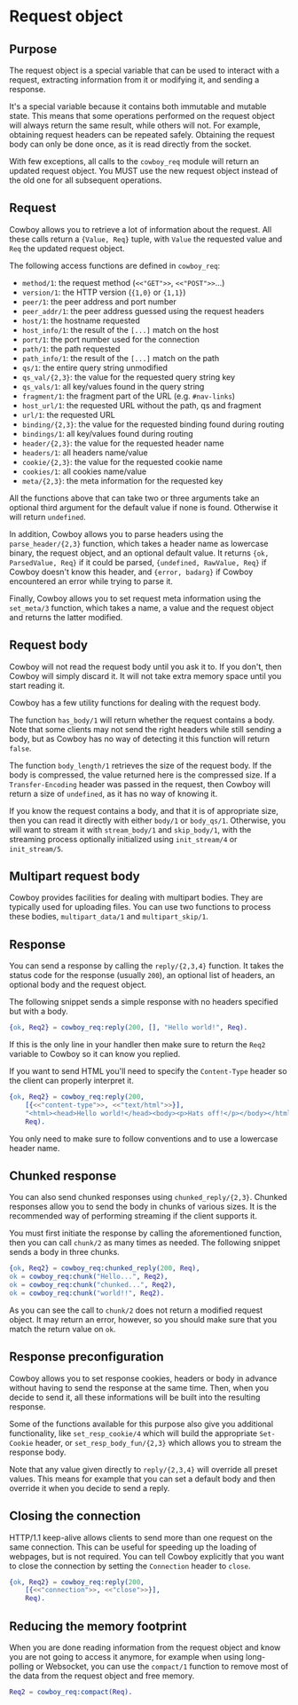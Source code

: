 Request object
==============

Purpose
-------

The request object is a special variable that can be used
to interact with a request, extracting information from it
or modifying it, and sending a response.

It's a special variable because it contains both immutable
and mutable state. This means that some operations performed
on the request object will always return the same result,
while others will not. For example, obtaining request headers
can be repeated safely. Obtaining the request body can only
be done once, as it is read directly from the socket.

With few exceptions, all calls to the `cowboy_req` module
will return an updated request object. You MUST use the new
request object instead of the old one for all subsequent
operations.

Request
-------

Cowboy allows you to retrieve a lot of information about
the request. All these calls return a `{Value, Req}` tuple,
with `Value` the requested value and `Req` the updated
request object.

The following access functions are defined in `cowboy_req`:

 *  `method/1`: the request method (`<<"GET">>`, `<<"POST">>`...)
 *  `version/1`: the HTTP version (`{1,0}` or `{1,1}`)
 *  `peer/1`: the peer address and port number
 *  `peer_addr/1`: the peer address guessed using the request headers
 *  `host/1`: the hostname requested
 *  `host_info/1`: the result of the `[...]` match on the host
 *  `port/1`: the port number used for the connection
 *  `path/1`: the path requested
 *  `path_info/1`: the result of the `[...]` match on the path
 *  `qs/1`: the entire query string unmodified
 *  `qs_val/{2,3}`: the value for the requested query string key
 *  `qs_vals/1`: all key/values found in the query string
 *  `fragment/1`: the fragment part of the URL (e.g. `#nav-links`)
 *  `host_url/1`: the requested URL without the path, qs and fragment
 *  `url/1`: the requested URL
 *  `binding/{2,3}`: the value for the requested binding found during routing
 *  `bindings/1`: all key/values found during routing
 *  `header/{2,3}`: the value for the requested header name
 *  `headers/1`: all headers name/value
 *  `cookie/{2,3}`: the value for the requested cookie name
 *  `cookies/1`: all cookies name/value
 *  `meta/{2,3}`: the meta information for the requested key

All the functions above that can take two or three arguments
take an optional third argument for the default value if
none is found. Otherwise it will return `undefined`.

In addition, Cowboy allows you to parse headers using the
`parse_header/{2,3}` function, which takes a header name
as lowercase binary, the request object, and an optional
default value. It returns `{ok, ParsedValue, Req}` if it
could be parsed, `{undefined, RawValue, Req}` if Cowboy
doesn't know this header, and `{error, badarg}` if Cowboy
encountered an error while trying to parse it.

Finally, Cowboy allows you to set request meta information
using the `set_meta/3` function, which takes a name, a value
and the request object and returns the latter modified.

Request body
------------

Cowboy will not read the request body until you ask it to.
If you don't, then Cowboy will simply discard it. It will
not take extra memory space until you start reading it.

Cowboy has a few utility functions for dealing with the
request body.

The function `has_body/1` will return whether the request
contains a body. Note that some clients may not send the
right headers while still sending a body, but as Cowboy has
no way of detecting it this function will return `false`.

The function `body_length/1` retrieves the size of the
request body. If the body is compressed, the value returned
here is the compressed size. If a `Transfer-Encoding` header
was passed in the request, then Cowboy will return a size
of `undefined`, as it has no way of knowing it.

If you know the request contains a body, and that it is
of appropriate size, then you can read it directly with
either `body/1` or `body_qs/1`. Otherwise, you will want
to stream it with `stream_body/1` and `skip_body/1`, with
the streaming process optionally initialized using `init_stream/4`
or `init_stream/5`.

Multipart request body
----------------------

Cowboy provides facilities for dealing with multipart bodies.
They are typically used for uploading files. You can use two
functions to process these bodies, `multipart_data/1` and
`multipart_skip/1`.

Response
--------

You can send a response by calling the `reply/{2,3,4}` function.
It takes the status code for the response (usually `200`),
an optional list of headers, an optional body and the request
object.

The following snippet sends a simple response with no headers
specified but with a body.

``` erlang
{ok, Req2} = cowboy_req:reply(200, [], "Hello world!", Req).
```

If this is the only line in your handler then make sure to return
the `Req2` variable to Cowboy so it can know you replied.

If you want to send HTML you'll need to specify the `Content-Type`
header so the client can properly interpret it.

``` erlang
{ok, Req2} = cowboy_req:reply(200,
    [{<<"content-type">>, <<"text/html">>}],
	"<html><head>Hello world!</head><body><p>Hats off!</p></body></html>",
	Req).
```

You only need to make sure to follow conventions and to use a
lowercase header name.

Chunked response
----------------

You can also send chunked responses using `chunked_reply/{2,3}`.
Chunked responses allow you to send the body in chunks of various
sizes. It is the recommended way of performing streaming if the
client supports it.

You must first initiate the response by calling the aforementioned
function, then you can call `chunk/2` as many times as needed.
The following snippet sends a body in three chunks.

``` erlang
{ok, Req2} = cowboy_req:chunked_reply(200, Req),
ok = cowboy_req:chunk("Hello...", Req2),
ok = cowboy_req:chunk("chunked...", Req2),
ok = cowboy_req:chunk("world!!", Req2).
```

As you can see the call to `chunk/2` does not return a modified
request object. It may return an error, however, so you should
make sure that you match the return value on `ok`.

Response preconfiguration
-------------------------

Cowboy allows you to set response cookies, headers or body
in advance without having to send the response at the same time.
Then, when you decide to send it, all these informations will be
built into the resulting response.

Some of the functions available for this purpose also give you
additional functionality, like `set_resp_cookie/4` which will build
the appropriate `Set-Cookie` header, or `set_resp_body_fun/{2,3}`
which allows you to stream the response body.

Note that any value given directly to `reply/{2,3,4}` will
override all preset values. This means for example that you
can set a default body and then override it when you decide
to send a reply.

Closing the connection
----------------------

HTTP/1.1 keep-alive allows clients to send more than one request
on the same connection. This can be useful for speeding up the
loading of webpages, but is not required. You can tell Cowboy
explicitly that you want to close the connection by setting the
`Connection` header to `close`.

``` erlang
{ok, Req2} = cowboy_req:reply(200,
    [{<<"connection">>, <<"close">>}],
    Req).
```

Reducing the memory footprint
-----------------------------

When you are done reading information from the request object
and know you are not going to access it anymore, for example
when using long-polling or Websocket, you can use the `compact/1`
function to remove most of the data from the request object and
free memory.

``` erlang
Req2 = cowboy_req:compact(Req).
```
